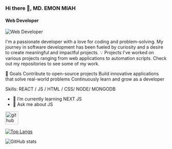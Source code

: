 ### Hi there 👋, MD. EMON MIAH
#### Web Developer
![Web Developer](https://arturssmirnovs.github.io/github-profile-readme-generator/images/banner.png)

I'm a passionate developer with a love for coding and problem-solving. My journey in software development has been fueled by curiosity and a desire to create meaningful and impactful projects.
💡 Projects
I've worked on various projects ranging from web applications to automation scripts. Check out my repositories to see some of my work.

🚀 Goals
Contribute to open-source projects
Build innovative applications that solve real-world problems
Continuously learn and grow as a developer

Skills: REACT / JS / HTML / CSS/ NODE/ MONGODB

- 🌱 I’m currently learning NEXT JS 
- 💬 Ask me about JS 


[<img src='https://cdn.jsdelivr.net/npm/simple-icons@3.0.1/icons/github.svg' alt='github' height='40'>](https://github.com/umayermdemon)  

[![Top Langs](https://github-readme-stats.vercel.app/api/top-langs/?username=umayermdemon)](https://github.com/anuraghazra/github-readme-stats)

![GitHub stats](https://github-readme-stats.vercel.app/api?username=umayermdemon&show_icons=true)  

